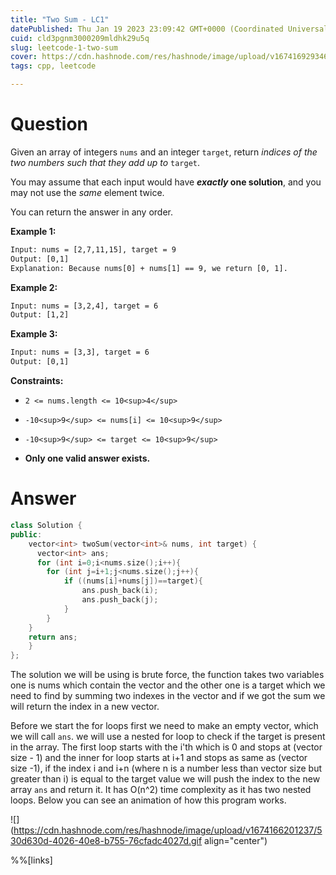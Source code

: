 ```yaml
---
title: "Two Sum - LC1"
datePublished: Thu Jan 19 2023 23:09:42 GMT+0000 (Coordinated Universal Time)
cuid: cld3pgnm3000209mldhk29u5q
slug: leetcode-1-two-sum
cover: https://cdn.hashnode.com/res/hashnode/image/upload/v1674169293465/c35667b8-ed4b-4845-b94f-bf1235ea7a9b.jpeg
tags: cpp, leetcode

---
```


# Question

Given an array of integers `nums` and an integer `target`, return *indices of the two numbers such that they add up to* `target`.

You may assume that each input would have ***exactly* one solution**, and you may not use the *same* element twice.

You can return the answer in any order.

**Example 1:**

```xml
Input: nums = [2,7,11,15], target = 9
Output: [0,1]
Explanation: Because nums[0] + nums[1] == 9, we return [0, 1].
```

**Example 2:**

```xml
Input: nums = [3,2,4], target = 6
Output: [1,2]
```

**Example 3:**

```xml
Input: nums = [3,3], target = 6
Output: [0,1]
```

**Constraints:**

* `2 <= nums.length <= 10<sup>4</sup>`
    
* `-10<sup>9</sup> <= nums[i] <= 10<sup>9</sup>`
    
* `-10<sup>9</sup> <= target <= 10<sup>9</sup>`
    
* **Only one valid answer exists.**
    

# Answer

```cpp
class Solution {
public:
    vector<int> twoSum(vector<int>& nums, int target) {
      vector<int> ans;
      for (int i=0;i<nums.size();i++){
        for (int j=i+1;j<nums.size();j++){
            if ((nums[i]+nums[j])==target){
                ans.push_back(i);
                ans.push_back(j);
            }
        }
    } 
    return ans; 
    }
};
```

The solution we will be using is brute force, the function takes two variables one is nums which contain the vector and the other one is a target which we need to find by summing two indexes in the vector and if we got the sum we will return the index in a new vector.

Before we start the for loops first we need to make an empty vector, which we will call `ans`. we will use a nested for loop to check if the target is present in the array. The first loop starts with the i'th which is 0 and stops at (vector size - 1) and the inner for loop starts at i+1 and stops as same as (vector size -1), if the index i and i+n (where n is a number less than vector size but greater than i) is equal to the target value we will push the index to the new array `ans` and return it. It has O(n^2) time complexity as it has two nested loops. Below you can see an animation of how this program works.

![](https://cdn.hashnode.com/res/hashnode/image/upload/v1674166201237/530d630d-4026-40e8-b755-76cfadc4027d.gif align="center")

%%[links]